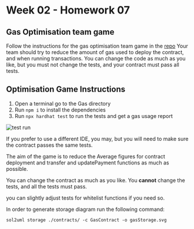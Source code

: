 # Week 02 - Homework 07

## Gas Optimisation team game

Follow the instructions for the gas optimisation team game in the [repo](https://github.com/ExtropyIO/ExpertSolidityBootcamp/tree/ad4c07cff15b50f05a3827dfed9d35c45e38b625/exercises/gas) Your team should try to reduce the amount of gas used to deploy the contract, and when running transactions. You can change the code as much as you like, but you must not change the tests, and your contract must pass all tests.

## Optimisation Game Instructions

1. Open a terminal go to the Gas directory
2. Run `npm i` to install the dependencies
3. Run `npx hardhat test` to run the tests and get a gas usage report

![test run](https://i.imgur.com/qdNy92B.png)

If you prefer to use a different IDE, you may, but you will need to make sure the contract passes the same tests.

The aim of the game is to reduce the Average figures for contract deployment and transfer and updatePayment functions as much as possible.

You can change the contract as much as you like.
You **cannot**  change the tests, and all the tests must pass.

you can slightly adjust tests for whitelist functions if you need so.

In order to generate storage diagram run the following command:

`sol2uml storage ./contracts/ -c GasContract -o gasStorage.svg`
